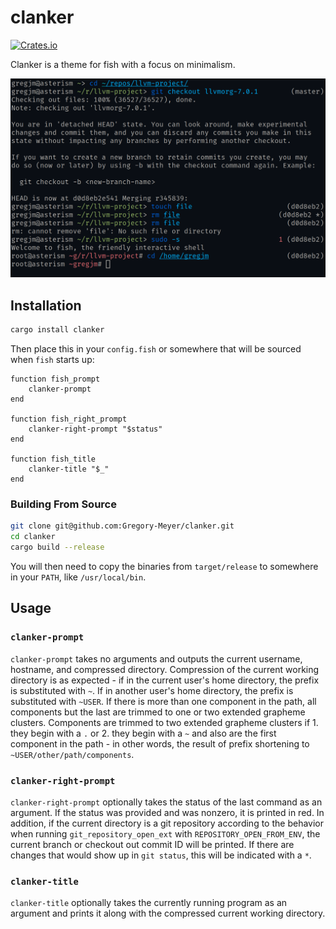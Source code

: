 # clanker

[![Crates.io](https://img.shields.io/crates/v/clanker.svg)](https://crates.io/crates/clanker)

Clanker is a theme for fish with a focus on minimalism.

![Clanker demo](demo.png)

## Installation

```sh
cargo install clanker
```

Then place this in your `config.fish` or somewhere that will be sourced when
`fish` starts up:

```fish
function fish_prompt
    clanker-prompt
end

function fish_right_prompt
    clanker-right-prompt "$status"
end

function fish_title
    clanker-title "$_"
end
```

### Building From Source

```sh
git clone git@github.com:Gregory-Meyer/clanker.git
cd clanker
cargo build --release
```

You will then need to copy the binaries from `target/release` to somewhere in
your `PATH`, like `/usr/local/bin`.

## Usage

### `clanker-prompt`

`clanker-prompt` takes no arguments and outputs the current username, hostname,
and compressed directory. Compression of the current working directory is as
expected - if in the current user's home directory, the prefix is substituted
with `~`. If in another user's home directory, the prefix is substituted with
`~USER`. If there is more than one component in the path, all components but
the last are trimmed to one or two extended grapheme clusters. Components are
trimmed to two extended grapheme clusters if 1. they begin with a `.` or 2.
they begin with a `~` and also are the first component in the path - in other
words, the result of prefix shortening to `~USER/other/path/components`.

### `clanker-right-prompt`

`clanker-right-prompt` optionally takes the status of the last command as an
argument. If the status was provided and was nonzero, it is printed in red. In
addition, if the current directory is a git repository according to the
behavior when running `git_repository_open_ext` with
`REPOSITORY_OPEN_FROM_ENV`, the current branch or checkout out commit ID will
be printed. If there are changes that would show up in `git status`, this will
be indicated with a `*`.

### `clanker-title`

`clanker-title` optionally takes the currently running program as an argument
and prints it along with the compressed current working directory.
